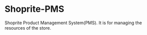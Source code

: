 # Shoprite-PMS
Shoprite Product Management System(PMS). It is for managing the resources of the store.
